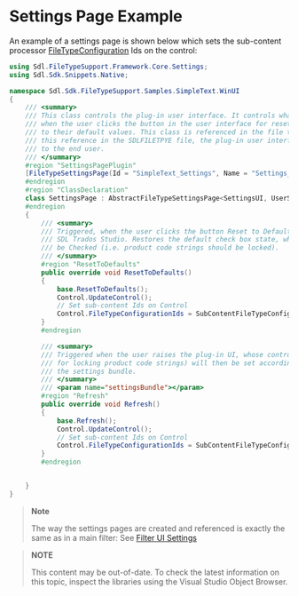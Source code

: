 Settings Page Example
==

An example of a settings page is shown below which sets the sub-content processor [FileTypeConfiguration](../../api/filetypesupport/Sdl.FileTypeSupport.Framework.Core.Settings.IFileTypeConfigurationAware.yml) Ids on the control:

```cs
using Sdl.FileTypeSupport.Framework.Core.Settings;
using Sdl.Sdk.Snippets.Native;

namespace Sdl.Sdk.FileTypeSupport.Samples.SimpleText.WinUI
{
    /// <summary>
    /// This class controls the plug-in user interface. It controls what happens, for example,
    /// when the user clicks the button in the user interface for resetting the control elements
    /// to their default values. This class is referenced in the file type definition. Without
    /// this reference in the SDLFILETPYE file, the plug-in user interface would not be available
    /// to the end user.
    /// </summary>
    #region "SettingsPagePlugin"
    [FileTypeSettingsPage(Id = "SimpleText_Settings", Name = "Settings_Name", Description = "Settings_Description")]
    #endregion
    #region "ClassDeclaration"
    class SettingsPage : AbstractFileTypeSettingsPage<SettingsUI, UserSettings>
    #endregion
    {
        /// <summary>
        /// Triggered, when the user clicks the button Reset to Defaults button in 
        /// SDL Trados Studio. Restores the default check box state, which should
        /// be Checked (i.e. product code strings should be locked).
        /// </summary>
        #region "ResetToDefaults"
        public override void ResetToDefaults()
        {
            base.ResetToDefaults();
            Control.UpdateControl();
            // Set sub-content Ids on Control
            Control.FileTypeConfigurationIds = SubContentFileTypeConfigurationIds;
        }   
        #endregion

        /// <summary>
        /// Triggered when the user raises the plug-in UI, whose controls (in this case the check box
        /// for locking product code strings) will then be set according to the values stored in 
        /// the settings bundle.
        /// </summary>
        /// <param name="settingsBundle"></param>
        #region "Refresh"
        public override void Refresh()
        {
            base.Refresh();
            Control.UpdateControl();
            // Set sub-content Ids on Control
            Control.FileTypeConfigurationIds = SubContentFileTypeConfigurationIds;
        }
        #endregion


    }
}
```
>**Note**
>
>The way the settings pages are created and referenced is exactly the same as in a main filter: See [Filter UI Settings](filter_ui_settings.md)

>**NOTE**
>
> This content may be out-of-date. To check the latest information on this topic, inspect the libraries using the Visual Studio Object Browser.
